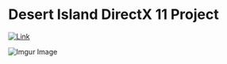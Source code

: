 # Desert Island DirectX 11 Project

<a href="https://drive.google.com/file/d/1WrF-Trf1U4Z0d_sqVi_iU3SUYNbeJ849/view" target="_blank">
<img src="/gif.gif" alt="Link">
</a>

![Imgur Image](/gif.gif)
